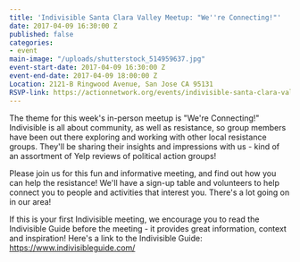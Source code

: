 ```yaml
---
title: 'Indivisible Santa Clara Valley Meetup: "We''re Connecting!"'
date: 2017-04-09 16:30:00 Z
published: false
categories:
- event
main-image: "/uploads/shutterstock_514959637.jpg"
event-start-date: 2017-04-09 16:30:00 Z
event-end-date: 2017-04-09 18:00:00 Z
Location: 2121-B Ringwood Avenue, San Jose CA 95131
RSVP-link: https://actionnetwork.org/events/indivisible-santa-clara-valley-meetup-were-connecting
---
```


The theme for this week's in-person meetup is "We're Connecting!" 
Indivisible is all about community, as well as resistance, so group members have been out there exploring and working with other local resistance groups. They'll be sharing their insights and impressions with us - kind of an assortment of Yelp reviews of political action groups! 

Please join us for this fun and informative meeting, and find out how you can help the resistance! We'll have a sign-up table and volunteers to help connect you to people and activities that interest you. There's a lot going on in our area!

If this is your first Indivisible meeting, we encourage you to read the Indivisible Guide before the meeting - it provides great information, context and inspiration! Here's a link to the Indivisible Guide: https://www.indivisibleguide.com/